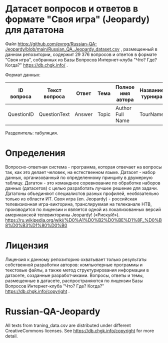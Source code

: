 # Датасет вопросов и ответов в формате "Своя игра" (Jeopardy) для дататона

Файл https://github.com/evrog/Russian-QA-Jeopardy/blob/main/Russian_QA_Jeopardy_dataset.csv , размещенный в данном репозитории, содержит 29 376 вопросов и ответов в формате "Своя игра", собранных из Базы Вопросов Интернет-клуба "Что? Где? Когда?" https://db.chgk.info/ .

Формат данных:

ID вопроса | Текст вопроса | Ответ | Тема | Полное имя автора | Название турнира | Ссылка на турнир
--- | --- | --- | --- | --- | --- | --- |
QuestionID | QuestionText | Answer | Topic | Author Full Name | TourName | TourLink

Разделитель: табуляция.

# Определения

Вопросно-ответная система - программа, которая отвечает на вопросы так, как это делает человек, на естественном языке.
Датасет - набор данных, организованный по определенному принципу в двумерную таблицу.
Дататон - это командное соревнование по обработке наборов данных (датасетов) с целью разработать лучшее решение для задачи. Дататоны объединяют специалистов разных профилей, необязательно только из области ИТ.
Своя игра (en. Jeopardy) - российская телевизионная игра-викторина, транслируемая на телеканале НТВ, производится по лицензии и является одной из локализованных версий американской телевикторины Jeopardy! («Рискуй!»). https://ru.wikipedia.org/wiki/%D0%A1%D0%B2%D0%BE%D1%8F_%D0%B8%D0%B3%D1%80%D0%B0

# Лицензия

Лицензия к данному репозиторию охватывает только результаты собственной разработки авторов: компьютерные программы и текстовые файлы, а также метод структурирования информации в датасете, созданные разработчиками. Вопросы, ответы и темы, размещенные в датасете, распространяются по лицензии Базы Вопросов Интернет-клуба "Что? Где? Когда?" https://db.chgk.info/copyright .

# Russian-QA-Jeopardy

All texts from traning_data.csv are distributed under different CreativeCommons licenses. See https://db.chgk.info/copyright for more detail.
